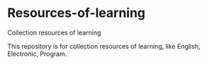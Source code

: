 # Resources-of-learning
Collection resources of learning

This repository is for collection resources of learning, like English, Electronic, Program.
